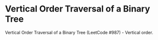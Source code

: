 # Vertical Order Traversal of a Binary Tree

Vertical Order Traversal of a Binary Tree (LeetCode #987) - Vertical order.
